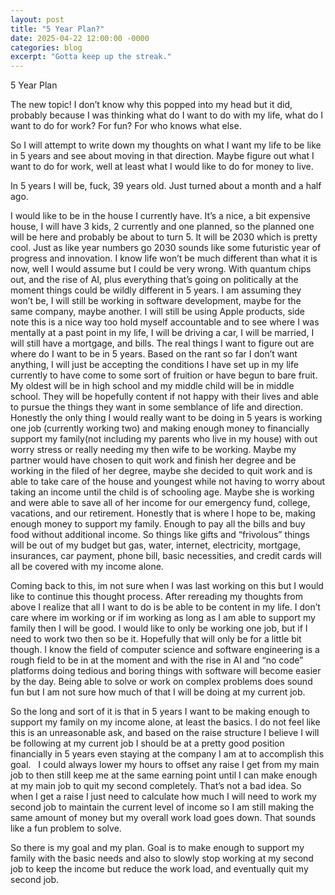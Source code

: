 ```yaml
---
layout: post
title: "5 Year Plan?"
date: 2025-04-22 12:00:00 -0000
categories: blog
excerpt: "Gotta keep up the streak."
---
```


5 Year Plan

The new topic! I don’t know why this popped into my head but it did, probably because I was thinking what do I want to do with my life, what do I want to do for work? For fun? For who knows what else.

So I will attempt to write down my thoughts on what I want my life to be like in 5 years and see about moving in that direction. Maybe figure out what I want to do for work, well at least what I would like to do for money to live.

In 5 years I will be, fuck, 39 years old. Just turned about a month and a half ago.

I would like to be in the house I currently have. It’s a nice, a bit expensive house, I will have 3 kids, 2 currently and one planned, so the planned one will be here and probably be about to turn 5. It will be 2030 which is pretty cool. Just as like year numbers go 2030 sounds like some futuristic year of progress and innovation. I know life won’t be much different than what it is now, well I would assume but I could be very wrong. With quantum chips out, and the rise of AI, plus everything that’s going on politically at the moment things could be wildly different in 5 years. I am assuming they won’t be, I will still be working in software development, maybe for the same company, maybe another. I will still be using Apple products, side note this is a nice way too hold myself accountable and to see where I was mentally at a past point in my life, I will be driving a car, I will be married, I will still have a mortgage, and bills. The real things I want to figure out are where do I want to be in 5 years. Based on the rant so far I don’t want anything, I will just be accepting the conditions I have set up in my life currently to have come to some sort of fruition or have begun to bare fruit. My oldest will be in high school and my middle child will be in middle school. They will be hopefully content if not happy with their lives and able to pursue the things they want in some semblance of life and direction. Honestly the only thing I would really want to be doing in 5 years is working one job (currently working two) and making enough money to financially support my family(not including my parents who live in my house) with out worry stress or really needing my then wife to be working. Maybe my partner would have chosen to quit work and finish her degree and be working in the filed of her degree, maybe she decided to quit work and is able to take care of the house and youngest while not having to worry about taking an income until the child is of schooling age. Maybe she is working and were able to save all of her income for our emergency fund, college, vacations, and our retirement. Honestly that is where I hope to be, making enough money to support my family. Enough to pay all the bills and buy food without additional income. So things like gifts and “frivolous” things will be out of my budget but gas, water, internet, electricity, mortgage, insurances, car payment, phone bill, basic necessities, and credit cards will all be covered with my income alone.

Coming back to this, im not sure when I was last working on this but I would like to continue this thought process.  After rereading my thoughts from above I realize that all I want to do is be able to be content in my life. I don’t care where im working or if im working as long as I am able to support my family then I will be good. I would like to only be working one job, but if I need to work two then so be it. Hopefully that will only be for a little bit though. I know the field of computer science and software engineering is a rough field to be in at the moment and with the rise in AI and “no code” platforms doing tedious and boring things with software will become easier by the day. Being able to solve or work on complex problems does sound fun but I am not sure how much of that I will be doing at my current job.

So the long and sort of it is that in 5 years I want to be making enough to support my family on my income alone, at least the basics. I do not feel like this is an unreasonable ask, and based on the raise structure I believe I will be following at my current job I should be at a pretty good position financially in 5 years even staying at the company I am at to accomplish this goal.   I could always lower my hours to offset any raise I get from my main job to then still keep me at the same earning point until I can make enough at my main job to quit my second completely. That’s not a bad idea. So when I get a raise I just need to calculate how much I will need to work my second job to maintain the current level of income so I am still making the same amount of money but my overall work load goes down. That sounds like a fun problem to solve.

So there is my goal and my plan. Goal is to make enough to support my family with the basic needs and also to slowly stop working at my second job to keep the income but reduce the work load, and eventually quit my second job. 
